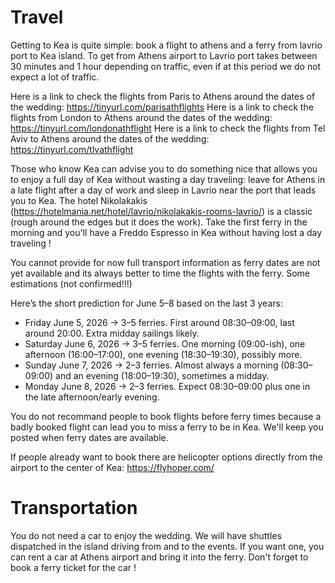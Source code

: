 # Travel

Getting to Kea is quite simple: book a flight to athens and a ferry from lavrio port to Kea island.
To get from Athens airport to Lavrio port takes between 30 minutes and 1 hour depending on traffic, even if at this period we do not expect a lot of traffic.

Here is a link to check the flights from Paris to Athens around the dates of the wedding: https://tinyurl.com/parisathflights
Here is a link to check the flights from London to Athens around the dates of the wedding: https://tinyurl.com/londonathflight
Here is a link to check the flights from Tel Aviv to Athens around the dates of the wedding: https://tinyurl.com/tlvathflight

Those who know Kea can advise you to do something nice that allows you to enjoy a full day of Kea without wasting a day traveling:
leave for Athens in a late flight after a day of work and sleep in Lavrio near the port that leads you to Kea. The hotel Nikolakakis (https://hotelmania.net/hotel/lavrio/nikolakakis-rooms-lavrio/) is a classic (rough around the edges but it does the work).
Take the first ferry in the morning and you'll have a Freddo Espresso in Kea without having lost a day traveling !

You cannot provide for now full transport information as ferry dates are not yet available and its always better to time the flights with the ferry.
Some estimations (not confirmed!!!)

Here’s the short prediction for June 5–8 based on the last 3 years:
* Friday June 5, 2026 → 3–5 ferries. First around 08:30–09:00, last around 20:00. Extra midday sailings likely.
* Saturday June 6, 2026 → 3–5 ferries. One morning (09:00-ish), one afternoon (16:00–17:00), one evening (18:30–19:30), possibly more.
* Sunday June 7, 2026 → 2–3 ferries. Almost always a morning (08:30–09:00) and an evening (18:00–19:30), sometimes a midday.
* Monday June 8, 2026 → 2–3 ferries. Expect 08:30–09:00 plus one in the late afternoon/early evening.

You do not recommand people to book flights before ferry times because a badly booked flight can lead you to miss a ferry to be in Kea.
We'll keep you posted when ferry dates are available.

If people already want to book there are helicopter options directly from the airport to the center of Kea: https://flyhoper.com/

# Transportation

You do not need a car to enjoy the wedding. We will have shuttles dispatched in the island driving from and to the events.
If you want one, you can rent a car at Athens airport and bring it into the ferry. Don't forget to book a ferry ticket for the car !